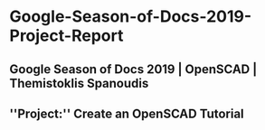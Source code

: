 # Google-Season-of-Docs-2019-Project-Report

## Google Season of Docs 2019 | OpenSCAD | Themistoklis Spanoudis

## ''Project:'' Create an OpenSCAD Tutorial
